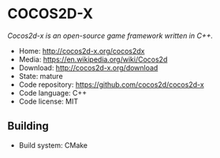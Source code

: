 # COCOS2D-X

_Cocos2d-x is an open-source game framework written in C++._

- Home: http://cocos2d-x.org/cocos2dx
- Media: https://en.wikipedia.org/wiki/Cocos2d
- Download: http://cocos2d-x.org/download
- State: mature
- Code repository: https://github.com/cocos2d/cocos2d-x
- Code language: C++
- Code license: MIT

## Building

- Build system: CMake


